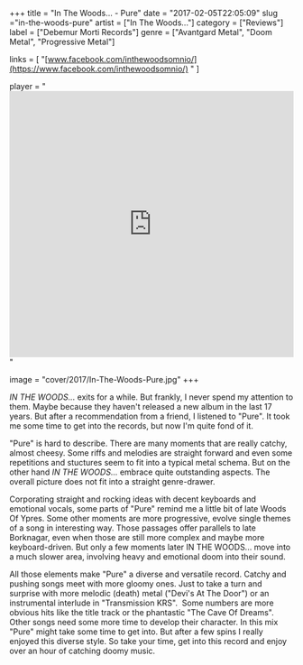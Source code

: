 +++
title = "In The Woods... - Pure"
date = "2017-02-05T22:05:09"
slug ="in-the-woods-pure"
artist = ["In The Woods..."]
category = ["Reviews"]
label = ["Debemur Morti Records"]
genre = ["Avantgard Metal", "Doom Metal", "Progressive Metal"]

links = [
"[www.facebook.com/inthewoodsomnio/](https://www.facebook.com/inthewoodsomnio/)  "
]

player = "<iframe style='border: 0; width: 100%; height: 472px;' src='https://bandcamp.com/EmbeddedPlayer/album=2894499501/size=large/bgcol=333333/linkcol=ffffff/artwork=none/transparent=true/' ></iframe>"

image = "cover/2017/In-The-Woods-Pure.jpg"
+++

*IN THE WOODS...* exits for a while. But frankly, I never spend my attention to them. Maybe because they haven't released a new album in the last 17 years. But after a recommendation from a friend, I listened to "Pure". It took me some time to get into the records, but now I'm quite fond of it.

"Pure" is hard to describe. There are many moments that are really catchy, almost cheesy. Some riffs and melodies are straight forward and even some repetitions and stuctures seem to fit into a typical metal schema. But on the other hand *IN THE WOODS...* embrace quite outstanding aspects. The overall picture does not fit into a straight genre-drawer.

Corporating straight and rocking ideas with decent keyboards and emotional vocals, some parts of "Pure" remind me a little bit of late Woods Of Ypres. Some other moments are more progressive, evolve single themes of a song in interesting way. Those passages offer parallels to late Borknagar, even when those are still more complex and maybe more keyboard-driven. But only a few moments later IN THE WOODS... move into a much slower area, involving heavy and emotional doom into their sound.

All those elements make "Pure" a diverse and versatile record. Catchy and pushing songs meet with more gloomy ones. Just to take a turn and surprise with more melodic (death) metal ("Devi's At The Door") or an instrumental interlude in "Transmission KRS".  Some numbers are more obvious hits like the title track or the phantastic "The Cave Of Dreams". Other songs need some more time to develop their character. In this mix "Pure" might take some time to get into. But after a few spins I really enjoyed this diverse style. So take your time, get into this record and enjoy over an hour of catching doomy music.
